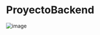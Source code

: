 ﻿# ProyectoBackend

![image](https://github.com/user-attachments/assets/acfb1836-4a21-4198-8789-c1214d80c9ec)
